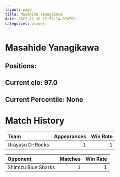 ```yaml
---  
layout: page  
title: Masahide Yanagikawa  
date: 2022-12-28 12:57:14.838799  
categories: player  
---
```

# Masahide Yanagikawa

## Positions: 

## Current elo: 97.0

## Current Percentile: None

# Match History


| Team            |   Appearances |   Win Rate |
|:----------------|--------------:|-----------:|
| Urayasu D-Rocks |             1 |          1 |

| Opponent            |   Matches |   Win Rate |
|:--------------------|----------:|-----------:|
| Shimizu Blue Sharks |         1 |          1 |